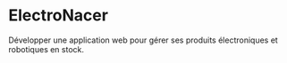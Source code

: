 # ElectroNacer
Développer une application web pour gérer ses produits électroniques et robotiques en stock.
